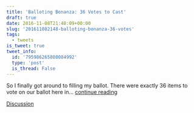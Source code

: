 ```yaml
---
title: 'Balloting Bonanza: 36 Votes to Cast'
draft: true
date: 2016-11-08T21:48:09+00:00
slug: '201611082148-balloting-bonanza-36-votes'
tags:
  - tweets
is_tweet: true
tweet_info:
  id: '795986265808084992'
  type: 'post'
  is_thread: False
---
```




So I finally got around to filling my ballot. There were exactly 36 items to vote on our ballot here in... [continue reading](urls[0])

[Discussion](https://x.com/sytelus/status/795986265808084992)
